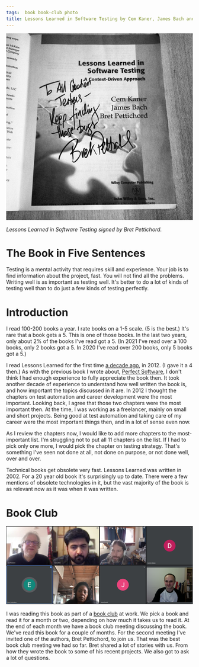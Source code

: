 ```yaml
---
tags:  book book-club photo
title: Lessons Learned in Software Testing by Cem Kaner, James Bach and Bret Pettichord (2022)
---
```

![Lessons Learned in Software Testing](assets/lessons-learned-in-software-testing-2022/lessons-learned.jpg "Lessons Learned in Software Testing")

*Lessons Learned in Software Testing signed by Bret Pettichord.*

# The Book in Five Sentences

Testing is a mental activity that requires skill and experience. Your job is to find information about the project, fast. You will not find all the problems. Writing well is as important as testing well. It's better to do a lot of kinds of testing well than to do just a few kinds of testing perfectly.

# Introduction

I read 100-200 books a year. I rate books on a 1-5 scale. (5 is the best.) It's rare that a book gets a 5. This is one of those books. In the last two years, only about 2% of the books I've read got a 5. (In 2021 I've read over a 100 books, only 2 books got a 5. In 2020 I've read over 200 books, only 5 books got a 5.)

I read Lessons Learned for the first time [a decade ago](lessons-learned-in-software-testing-2012), in 2012. (I gave it a 4 then.) As with the previous book I wrote about, [Perfect Software](perfect-software-2021), I don't think I had enough experience to fully appreciate the book then. It took another decade of experience to understand how well written the book is, and how important the topics discussed in it are.  In 2012 I thought the chapters on test automation and career development were the most important. Looking back, I agree that those two chapters were the most important then. At the time, I was working as a freelancer, mainly on small and short projects. Being good at test automation and taking care of my career were the most important things then, and in a lot of sense even now.

As I review the chapters now, I would like to add more chapters to the most-important list. I'm struggling not to put all 11 chapters on the list. If I had to pick only one more, I would pick the chapter on testing strategy. That's something I've seen not done at all, not done on purpose, or not done well, over and over.

Technical books get obsolete very fast. Lessons Learned was written in 2002. For a 20 year old book it's surprisingly up to date. There were a few mentions of obsolete technologies in it, but the vast majority of the book is as relevant now as it was when it was written.

# Book Club

![Book Club](assets/lessons-learned-in-software-testing-2022/book-club.png "Book Club")

I was reading this book as part of a [book club](https://phabricator.wikimedia.org/T247665) at work. We pick a book and read it for a month or two, depending on how much it takes us to read it. At the end of each month we have a book club meeting discussing the book. We've read this book for a couple of months. For the second meeting I've invited one of the authors, Bret Pettichord, to join us. That was the best book club meeting we had so far. Bret shared a lot of stories with us. From how they wrote the book to some of his recent projects. We also got to ask a lot of questions.
